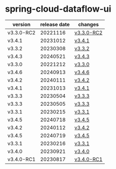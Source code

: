 # spring-cloud-dataflow-ui	


|version|release date|changes|
|---|---|---|
|v3.3.0-RC2|20221116|[v3.3.0-RC2](./v3.3.0-RC2-20221116.md)|
|v3.4.1|20231012|[v3.4.1](./v3.4.1-20231012.md)|
|v3.3.2|20230308|[v3.3.2](./v3.3.2-20230308.md)|
|v3.4.3|20240521|[v3.4.3](./v3.4.3-20240521.md)|
|v3.3.0|20221212|[v3.3.0](./v3.3.0-20221212.md)|
|v3.4.6|20240913|[v3.4.6](./v3.4.6-20240913.md)|
|v3.4.2|20240111|[v3.4.2](./v3.4.2-20240111.md)|
|v3.4.1|20231013|[v3.4.1](./v3.4.1-20231013.md)|
|v3.3.3|20230504|[v3.3.3](./v3.3.3-20230504.md)|
|v3.3.3|20230505|[v3.3.3](./v3.3.3-20230505.md)|
|v3.3.1|20230215|[v3.3.1](./v3.3.1-20230215.md)|
|v3.4.5|20240718|[v3.4.5](./v3.4.5-20240718.md)|
|v3.4.2|20240112|[v3.4.2](./v3.4.2-20240112.md)|
|v3.4.5|20240719|[v3.4.5](./v3.4.5-20240719.md)|
|v3.3.1|20230216|[v3.3.1](./v3.3.1-20230216.md)|
|v3.4.0|20230921|[v3.4.0](./v3.4.0-20230921.md)|
|v3.4.0-RC1|20230817|[v3.4.0-RC1](./v3.4.0-RC1-20230817.md)|
